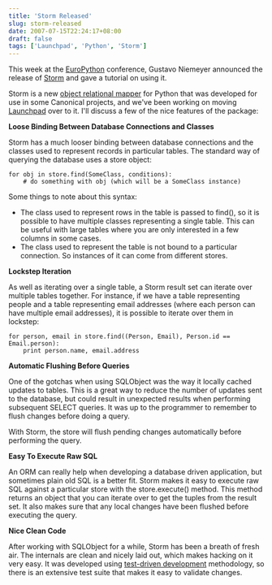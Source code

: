 ```yaml
---
title: 'Storm Released'
slug: storm-released
date: 2007-07-15T22:24:17+08:00
draft: false
tags: ['Launchpad', 'Python', 'Storm']
---
```


This week at the [EuroPython](http://www.europython.org/) conference,
Gustavo Niemeyer announced the release of
[Storm](http://storm.canonical.com/) and gave a tutorial on using it.

Storm is a new [object relational
mapper](http://en.wikipedia.org/wiki/Object-relational_mapping) for
Python that was developed for use in some Canonical projects, and we\'ve
been working on moving [Launchpad](https://launchpad.net/) over to it.
I\'ll discuss a few of the nice features of the package:

**Loose Binding Between Database Connections and Classes**

Storm has a much looser binding between database connections and the
classes used to represent records in particular tables. The standard way
of querying the database uses a store object:

    for obj in store.find(SomeClass, conditions):
        # do something with obj (which will be a SomeClass instance)

Some things to note about this syntax:

-   The class used to represent rows in the table is passed to find(),
    so it is possible to have multiple classes representing a single
    table. This can be useful with large tables where you are only
    interested in a few columns in some cases.
-   The class used to represent the table is not bound to a particular
    connection. So instances of it can come from different stores.

**Lockstep Iteration**

As well as iterating over a single table, a Storm result set can iterate
over multiple tables together. For instance, if we have a table
representing people and a table representing email addresses (where each
person can have multiple email addresses), it is possible to iterate
over them in lockstep:

    for person, email in store.find((Person, Email), Person.id == Email.person):
        print person.name, email.address

**Automatic Flushing Before Queries**

One of the gotchas when using SQLObject was the way it locally cached
updates to tables. This is a great way to reduce the number of updates
sent to the database, but could result in unexpected results when
performing subsequent SELECT queries. It was up to the programmer to
remember to flush changes before doing a query.

With Storm, the store will flush pending changes automatically before
performing the query.

**Easy To Execute Raw SQL**

An ORM can really help when developing a database driven application,
but sometimes plain old SQL is a better fit. Storm makes it easy to
execute raw SQL against a particular store with the store.execute()
method. This method returns an object that you can iterate over to get
the tuples from the result set. It also makes sure that any local
changes have been flushed before executing the query.

**Nice Clean Code**

After working with SQLObject for a while, Storm has been a breath of
fresh air. The internals are clean and nicely laid out, which makes
hacking on it very easy. It was developed using [test-driven
development](http://en.wikipedia.org/wiki/Test-driven_development)
methodology, so there is an extensive test suite that makes it easy to
validate changes.
